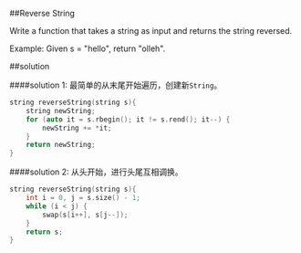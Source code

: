 ##Reverse String

Write a function that takes a string as input and returns the string reversed.

Example:
Given s = "hello", return "olleh".

##solution

####solution 1:
最简单的从末尾开始遍历，创建新`String`。

```cpp
string reverseString(string s){
	string newString;
	for (auto it = s.rbegin(); it != s.rend(); it--) {
		newString += *it;
	}
	return newString;
}
```

####solution 2:
从头开始，进行头尾互相调换。

```cpp
string reverseString(string s){
	int i = 0, j = s.size() - 1;
	while (i < j) {
		swap(s[i++], s[j--]);
	}
	return s;
}
```